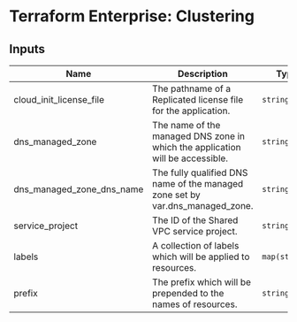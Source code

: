 # Terraform Enterprise: Clustering

## Inputs

| Name | Description | Type | Default | Required |
|------|-------------|------|---------|:-----:|
| cloud\_init\_license\_file | The pathname of a Replicated license file for the application. | `string` | n/a | yes |
| dns\_managed\_zone | The name of the managed DNS zone in which the application will be accessible. | `string` | n/a | yes |
| dns\_managed\_zone\_dns\_name | The fully qualified DNS name of the managed zone set by var.dns\_managed\_zone. | `string` | n/a | yes |
| service\_project | The ID of the Shared VPC service project. | `string` | n/a | yes |
| labels | A collection of labels which will be applied to resources. | `map(string)` | `{}` | no |
| prefix | The prefix which will be prepended to the names of resources. | `string` | `"tfevpc-"` | no |

